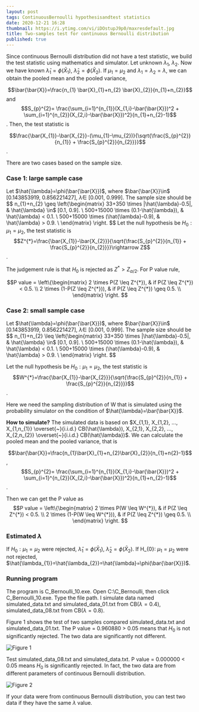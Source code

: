 ```yaml
---
layout: post
tags: ContinuousBernoulli hypothesisandtest statistics
date: 2020-12-21 16:28
thumbnail: https://i.ytimg.com/vi/iDOstupJ9p0/maxresdefault.jpg
title: Two-samples test for continuous Bernoulli distribution
published: true
---
```


Since continuous Bernoulli distribution did not have a test statistic, we build the test statistic using mathematics and simulator.
Let unknown $\lambda_{1}$, $\lambda_{2}$. Now we have known $\hat{\lambda}_{1} = \phi (\bar{X}_{1})$, $\hat{\lambda}_{2} = \phi (\bar{X}_{2})$. If $\mu_{1} = \mu_{2}$ and $\lambda_{1}=\lambda_{2}=\lambda$, we can obtain the pooled mean and the pooled variance,

$$\bar{\bar{X}}=\frac{n_{1} \bar{X}_{1}+n_{2} \bar{X}_{2}}{n_{1}+n_{2}}$$
and
$$S_{p}^{2}= \frac{\sum_{i=1}^{n_{1}}(X_{1,i}-\bar{\bar{X}})^2 + \sum_{i=1}^{n_{2}}(X_{2,i}-\bar{\bar{X}})^2}{n_{1}+n_{2}-1}$$.
Then, the test statistic is

$$\frac{\bar{X_{1}}-\bar{X_{2}}-(\mu_{1}-\mu_{2})}{\sqrt{\frac{S_{p}^{2}}{n_{1}} + \frac{S_{p}^{2}}{n_{2}}}}$$.

There are two cases based on the sample size. 
### Case 1: large sample case
Let $\hat{\lambda}=\phi(\bar{\bar{X}})$, where $\bar{\bar{X}}\in$ [0.143853919, 0.856221427], $\hat{\lambda} \in$ [0.001, 0.999]. The sample size should be
$$ n_{1}+n_{2} \geq 
\left\{\begin{matrix}
33+350 \times |\hat{\lambda}-0.5|, & \hat{\lambda} \in$ [0.1, 0.9]. \\ 
500+15000 \times (0.1-\hat{\lambda}), & \hat{\lambda} < 0.1. \\
500+15000 \times (\hat{\lambda}-0.9), & \hat{\lambda} > 0.9. \\
\end{matrix} \right. $$
 Let the null hypothesis be $H_{0}:\mu_{1}=\mu_{2}$, the test statistic is
 $$Z^{*}=\frac{\bar{X_{1}}-\bar{X_{2}}}{\sqrt{\frac{S_{p}^{2}}{n_{1}} + \frac{S_{p}^{2}}{n_{2}}}}\rightarrow Z$$.
 
 The judgement rule is that $H_{0}$ is rejected as $Z^{*} > Z_{\alpha /2}$. For P value rule, 
 
 $$P value =
 \left\{\begin{matrix}
2 \times P(Z \leq Z^{*}), & if P(Z \leq Z^{*}) < 0.5. \\ 
2 \times (1-P(Z \leq Z^{*})), & if P(Z \leq Z^{*}) \geq 0.5. \\
\end{matrix} \right. $$

### Case 2: small sample case
Let $\hat{\lambda}=\phi(\bar{\bar{X}})$, where $\bar{\bar{X}}\in$ [0.143853919, 0.856221427], $\hat{\lambda} \in$ [0.001, 0.999]. The sample size should be
$$ n_{1}+n_{2} \leq 
\left\{\begin{matrix}
33+350 \times |\hat{\lambda}-0.5|, & \hat{\lambda} \in$ [0.1, 0.9]. \\ 
500+15000 \times (0.1-\hat{\lambda}), & \hat{\lambda} < 0.1. \\
500+15000 \times (\hat{\lambda}-0.9), & \hat{\lambda} > 0.9. \\
\end{matrix} \right. $$

Let the null hypothesis be $H_{0}:\mu_{1}=\mu_{2}$, the test statistic is
 $$W^{*}=\frac{\bar{X_{1}}-\bar{X_{2}}}{\sqrt{\frac{S_{p}^{2}}{n_{1}} + \frac{S_{p}^{2}}{n_{2}}}}$$.
 
 Here we need the sampling distribution of W that is simulated using the probability simulator on the condition of $\hat{\lambda}=\bar{\bar{X}}$. 
 
 **How to simulate?**
 The simulated data is based on $X_{1,1}, X_{1,2}, ..., X_{1,n_{1}} \overset{~}{i.i.d.} CB(\hat{\lambda}), X_{2,1}, X_{2,2}, ..., X_{2,n_{2}} \overset{~}{i.i.d.} CB(\hat{\lambda})$. We can calculate the pooled mean and the pooled variance, that is
 
 $$\bar{\bar{X}}=\frac{n_{1}\bar{X}_{1}+n_{2}\bar{X}_{2}}{n_{1}+n{2}-1}$$,
 $$S_{p}^{2}= \frac{\sum_{i=1}^{n_{1}}(X_{1,i}-\bar{\bar{X}})^2 + \sum_{i=1}^{n_{2}}(X_{2,i}-\bar{\bar{X}})^2}{n_{1}+n_{2}-1}$$.

 Then we can get the P value as
 $$P value =
 \left\{\begin{matrix}
2 \times P(W \leq W^{*}), & if P(Z \leq Z^{*}) < 0.5. \\ 
2 \times (1-P(W \leq W^{*})), & if P(Z \leq Z^{*}) \geq 0.5. \\
\end{matrix} \right. $$

### Estimated $\lambda$
If $H_{0}: \mu_{1}=\mu_{2}$ were rejected, $\hat{\lambda}_{1} = \phi (\bar{X}_{1})$, $\hat{\lambda}_{2} = \phi (\bar{X}_{2})$. 
If H_{0}: $\mu_{1} = \mu_{2}$ were not rejected, $\hat{\lambda_{1}}=\hat{\lambda_{2}}=\hat{\lambda}=\phi(\bar{\bar{X}})$.

### Running program
The program is C_Bernoulli_10.exe. Open C:\C_Bernoulli, then click C_Bernoulli_10.exe.
Type the file path. I simulate data named simulated_data.txt and simulated_data_01.txt from CB($\lambda=0.4$), simulated_data_08.txt from CB($\lambda=0.8$).

Figure 1 shows the test of two samples compared simulated_data.txt and simulated_data_01.txt. The P value = 0.960880 > 0.05 means that $H_{0}$ is not significantly rejected. The two data are significantly not different.

![Figure 1](https://i.loli.net/2020/12/21/Za7WRYXfqVNBtry.png)

Test simulated_data_08.txt and simulated_data.txt. P value = 0.000000 < 0.05 means $H_{0}$ is significantly rejected. In fact, the two data are from different parameters of continuous Bernoulli distribution.

![Figure 2](https://i.loli.net/2020/12/21/pWHaCbchs41VQ35.png)

If your data were from continuous Bernoulli distribution, you can test two data if they have the same $\lambda$ value.


 
